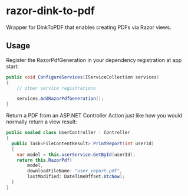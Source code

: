 # razor-dink-to-pdf

Wrapper for DinkToPDF that enables creating PDFs via Razor views.

## Usage

Register the RazorPdfGeneration in your dependency registration at app start:

```csharp
public void ConfigureServices(IServiceCollection services)
{
	// other service registrations

	services.AddRazorPdfGeneration();
}
```

Return a PDF from an ASP.NET Controller Action just like how you would normally return a view result:

```csharp
public sealed class UserController : Controller
{
  public Task<FileContentResult> PrintReport(int userId)
  {
	var model = this.userService.GetById(userId);
	return this.RazorPdf(
		model,
		downloadFileName: "user_report.pdf",
		lastModified: DateTimeOffset.UtcNow);
  }
}
```

